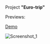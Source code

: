 Project **"Euro-trip"**

Previews: 

[Demo](https://gladosq.github.io/Euro-trip/)

![Screenshot_1](https://user-images.githubusercontent.com/69731271/114799423-9f714800-9da8-11eb-820a-299855f9f211.png)

